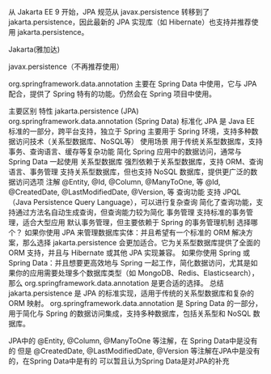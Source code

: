 


从 Jakarta EE 9 开始，JPA 规范从 javax.persistence 转移到了 jakarta.persistence，因此最新的 JPA 实现库（如 Hibernate）也支持并推荐使用 jakarta.persistence。

Jakarta(雅加达)

javax.persistence（不再推荐使用）

org.springframework.data.annotation 主要在 Spring Data 中使用，它与 JPA 配合，提供了 Spring 特有的功能。仍然会在 Spring 项目中使用。




主要区别
特性                	jakarta.persistence (JPA)	                                org.springframework.data.annotation (Spring Data)
标准化     	JPA 是 Java EE 标准的一部分，跨平台支持，独立于 Spring	         主要用于 Spring 环境，支持多种数据访问技术（关系型数据库、NoSQL等）
使用场景    	用于传统关系型数据库，支持事务、查询语言、缓存等复杂功能	             简化 Spring 应用中的数据访问，通常与 Spring Data 一起使用
关系型数据库	    强烈依赖于关系型数据库，支持 ORM、查询语言、事务管理    	      支持关系型数据库，但也支持 NoSQL 数据库，提供更广泛的数据访问选项
注解              	@Entity, @Id, @Column, @ManyToOne, 等                	@Id, @CreatedDate, @LastModifiedDate, @Version, 等
查询功能	    支持 JPQL（Java Persistence Query Language），可以进行复杂查询	    简化了查询功能，支持通过方法名自动生成查询，但查询能力较为简化
事务管理	            支持标准的事务管理，适合大型应用	                                    默认事务管理，但主要依赖于 Spring 的事务管理机制
选择哪个？
如果你使用 JPA 来管理数据库实体：并且希望有一个标准的 ORM 解决方案，那么选择 jakarta.persistence 会更加适合。它为关系型数据库提供了全面的 ORM 支持，并且与 Hibernate 或其他 JPA 实现兼容。
如果你使用 Spring 或 Spring Data：并且想要更高效地与 Spring 一起工作，简化数据访问，尤其是如果你的应用需要处理多个数据库类型（如 MongoDB、Redis、Elasticsearch），那么 org.springframework.data.annotation 是更合适的选择。
总结
jakarta.persistence 是 JPA 的标准实现，适用于传统的关系型数据库和复杂的 ORM 映射。
org.springframework.data.annotation 是 Spring Data 的一部分，用于简化与 Spring 的数据访问集成，支持多种数据库，包括关系型和 NoSQL 数据库。

 JPA中的 @Entity, @Column, @ManyToOne 等注解，在 Spring Data中是没有的
但是 @CreatedDate, @LastModifiedDate, @Version 等注解在JPA中是没有的，在Spring Data中是有的
可以暂且认为Spring Data是对JPA的补充
